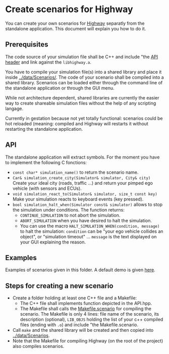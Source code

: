 # Create scenarios for Highway

You can create your own scenarios for [Highway](https://github.com/Lecrapouille/Highway) separatly from
the standalone application. This document will explain you how to do it.

## Prerequisites

The code source of your simulation file shall be C++ and include "the [API header](../include/Highway/API.hpp)
and link against the `libhighway.a`.

You have to compile your simulation file(s) into a shared library and place it inside [../data/Scenarios/](../data/Scenarios/).
The code of your scenario shall be compiled into a shared library. Scenarios can be loaded either through the
command line of the standalone application or through the GUI menu.

While not architecture dependent, shared libraries are currently the easier way to create shareable simulation files
without the help of any scripting langage.

Currently in gestation because not yet totally functional: scenarios could be hot reloaded (meaning: compiled and
Highway will restarts it without restarting the standalone application.

## API

The standalone application will extract symbols. For the moment you have to implement
the following C fonctions:

- `const char* simulation_name()` to return the scenario name.
- `Car& simulation_create_city(Simulator& simulator, City& city)` Create your ideal city (roads, traffic ...)
  and return your pimped ego vehicle (with sensors and ECUs).
- `void simulation_react_to(Simulator& simulator, size_t const key)` Make your simulation reacts to keyboard
  events (key pressed).
- `bool simulation_halt_when(Simulator const& simulator)` allows to stop the simulation under conditions.
The function returns:
   - `CONTINUE_SIMULATION` to not abort the simulation.
   - `ABORT_SIMULATION` when you have desired to halt the simulation.
   - You can use the macro `HALT_SIMULATION_WHEN(condition, message)` to halt the simulation: `condition`
   can be "your ego vehicle collides an object", or "simulation timeout" ... `message` is the text displayed
   on your GUI explaining the reason.

## Examples

Examples of scenarios given in this folder. A default demo is given [here](../../src/Simulation/Demo.cpp).

## Steps for creating a new scenario

- Create a folder holding at least one C++ file and a Makefile:
  - The C++ file shall implements function depicted in the API.hpp.
  - The Makefile shall calls the [Makefile.scenario](Makefile.scenario) for compiling the scenario. The Makefile is only 4 lines: file name of the scenario, its description (optional), `LIB_OBJS` holding the list of your c++ compiled files (ending with `.o`) and include "the Makefile.scenario.
- Call `make` and the shared library will be created and then copied into [../data/Scenarios](../data/Scenarios).
- Note that the Makefile for compiling Highway (on the root of the project) also compiles scenarios.
